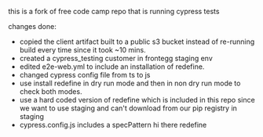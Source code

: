this is a fork of free code camp repo that is running cypress tests

changes done:

- copied the client artifact built to a public s3 bucket instead of re-running build every time since it took ~10 mins.
- created a cypress_testing customer in frontegg staging env
- edited e2e-web.yml to include an installation of redefine.
- changed cypress config file from ts to js
- use install redefine in dry run mode and then in non dry run mode to check both modes.
- use a hard coded version of redefine which is included in this repo since we want to use staging and can't download from our pip registry in staging
- cypress.config.js includes a specPattern
  hi there redefine
